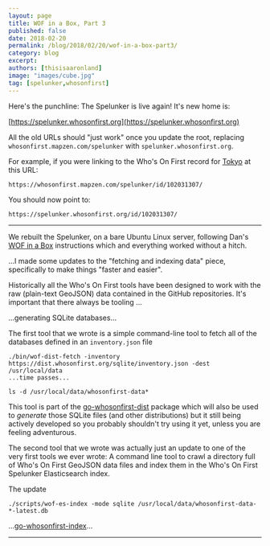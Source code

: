 ```yaml
---
layout: page
title: WOF in a Box, Part 3
published: false
date: 2018-02-20
permalink: /blog/2018/02/20/wof-in-a-box-part3/
category: blog
excerpt: 
authors: [thisisaaronland]
image: "images/cube.jpg"
tag: [spelunker,whosonfirst]
---
```


Here's the punchline: The Spelunker is live again! It's new home is:

[https://spelunker.whosonfirst.org](https://spelunker.whosonfirst.org)

All the old URLs should "just work" once you update the root, replacing `whosonfirst.mapzen.com/spelunker` with `spelunker.whosonfirst.org`.

For example, if you were linking to the Who's On First record for [Tokyo](https://spelunker.whosonfirst.org/id/102031307/) at this URL:

`https://whosonfirst.mapzen.com/spelunker/id/102031307/`

You should now point to:

`https://spelunker.whosonfirst.org/id/102031307/`

---

We rebuilt the Spelunker, on a bare Ubuntu Linux server, following Dan's [WOF in a Box]() instructions which and everything worked without a hitch.

...I made some updates to the "fetching and indexing data" piece, specifically to make things "faster and easier".

Historically all the Who's On First tools have been designed to work with the raw (plain-text GeoJSON) data contained in the GitHub repositories. It's important that there always be tooling ...

...generating SQLite databases...

The first tool that we wrote is a simple command-line tool to fetch all of the databases defined in an `inventory.json` file

```
./bin/wof-dist-fetch -inventory https://dist.whosonfirst.org/sqlite/inventory.json -dest /usr/local/data
...time passes...

ls -d /usr/local/data/whosonfirst-data*
```

This tool is part of the [go-whosonfirst-dist]() package which will also be used to _generate_ those SQLite files (and other distributions) but it still being actively developed so you probably shouldn't try using it yet, unless you are feeling adventurous.

The second tool that we wrote was actually just an update to one of the very first tools we ever wrote: A command line tool to crawl a directory full of Who's On First GeoJSON data files and index them in the Who's On First Spelunker Elasticsearch index.

The update 

```
./scripts/wof-es-index -mode sqlite /usr/local/data/whosonfirst-data-*-latest.db
```

...[go-whosonfirst-index]()...

---
